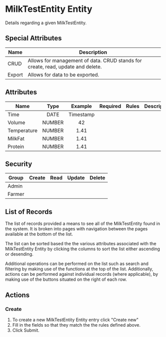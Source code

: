 # MilkTestEntity Entity

Details regarding a given MilkTestEntity.

## Special Attributes

| Name   | Description                                                                     |
| ------ | ------------------------------------------------------------------------------- |
| CRUD   | Allows for management of data. CRUD stands for create, read, update and delete. |
| Export | Allows for data to be exported.                                                 |

## Attributes

| Name        |  Type  |  Example  |        Required         | Rules     | Description |
| ----------- | :----: | :-------: | :---------------------: | --------- | ----------- |
| Time        |  DATE  | Timestamp | <i class="fa fa-times"> | <ul></ul> |             |
| Volume      | NUMBER |    42     | <i class="fa fa-times"> | <ul></ul> |             |
| Temperature | NUMBER |   1.41    | <i class="fa fa-times"> | <ul></ul> |             |
| MilkFat     | NUMBER |   1.41    | <i class="fa fa-times"> | <ul></ul> |             |
| Protein     | NUMBER |   1.41    | <i class="fa fa-times"> | <ul></ul> |             |

## Security

| Group  |         Create          |          Read           |         Update          |         Delete          |
| ------ | :---------------------: | :---------------------: | :---------------------: | :---------------------: |
| Admin  | <i class="fa fa-check"> | <i class="fa fa-check"> | <i class="fa fa-check"> | <i class="fa fa-check"> |
| Farmer | <i class="fa fa-times"> | <i class="fa fa-check"> | <i class="fa fa-times"> | <i class="fa fa-times"> |

## List of Records

The list of records provided a means to see all of the MilkTestEntity found in the system. It is broken into pages with navigation between the pages available at the bottom of the list.

The list can be sorted based the the various attributes associated with the MilkTestEntity Entity by clicking the columns to sort the list either ascending or desending.

Additional operations can be performed on the list such as search and filtering by making use of the functions at the top of the list. Additionally, actions can be performed against individual records (where applicable),
by making use of the buttons situated on the right of each row.

## Actions

### Create

1. To create a new MilkTestEntity Entity entry click "Create new"
2. Fill in the fields so that they match the the rules defined above.
3. Click Submit.

